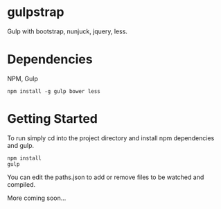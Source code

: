 gulpstrap
=========

Gulp with bootstrap, nunjuck, jquery, less.

Dependencies
=========

NPM, Gulp

```
npm install -g gulp bower less
```

Getting Started
=========

To run simply cd into the project directory and install npm dependencies and gulp.

```
npm install
gulp
```

You can edit the paths.json to add or remove files to be watched and compiled.

More coming soon...
